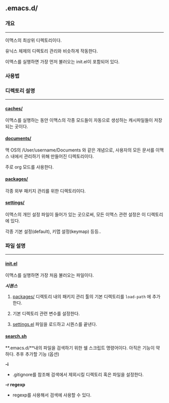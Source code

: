 ## .emacs.d/
### 개요
---
이맥스의 최상위 디렉토리이다.

유닉스 체제의 디렉토리 관리와 비슷하게 작동한다.

이맥스를 실행하면 가장 먼저 불러오는 init.el이 포함되어 있다.

### 사용법

### 디렉토리 설명
---
#### [caches/]
이맥스를 실행하는 동안 이맥스의 각종 모드들이 자동으로 생성하는 캐시파일들이
저장되는 곳이다.

#### [documents/]
맥 OS의 /User/username/Documents 와 같은 개념으로, 사용자의 모든 문서를 이맥스
내에서 관리하기 위해 만들어진 디렉토리이다.

주로 org 모드를 사용한다.

#### [packages/]
각종 외부 패키지 관리를 위한 디렉토리이다.

#### [settings/]
이맥스의 개인 설정 파일이 들어가 있는 곳으로써, 모든 이맥스 관련 설정은 이
디렉토리에 있다.

각종 기본 설정(default), 키맵 설정(keymap) 등등..

### 파일 설명
---
#### [init.el]
이맥스를 실행하면 가장 처음 불러오는 파일이다.

**_시퀀스_**
1. [packages/] 디렉토리 내의 패키지 관리 툴의 기본 디렉토리를 `load-path` 에 추가한다.

2. 기본 디렉토리 관련 변수를 설정한다.

3. [settings.el] 파일을 로드하고 시퀀스를 끝낸다.

#### [search.sh]
**.emacs.d/**내의 파일을 검색하기 위한 쉘 스크립트 명령어이다.
아직은 기능이 약하다.
추후 추가할 기능 (옵션)

**-i**
* .gitignore를 참조해 검색에서 제외시킬 디렉토리 혹은 파일을 설정한다.

**-r regexp**
* regexp를 사용해서 검색에 사용할 수 있다.


[caches/]: caches/
[documents/]: documents/
[packages/]: packages/
[settings/]: settings/

[init.el]: init.el
[search.sh]: search.sh

[settings.el]: settings/settings.el
